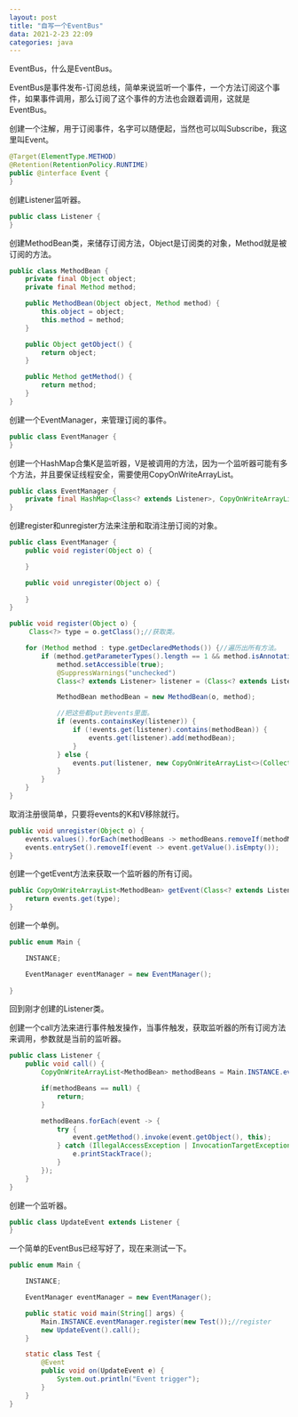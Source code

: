 ```yaml
---
layout: post
title: "自写一个EventBus"
data: 2021-2-23 22:09
categories: java
---
```


EventBus，什么是EventBus。

EventBus是事件发布-订阅总线，简单来说监听一个事件，一个方法订阅这个事件，如果事件调用，那么订阅了这个事件的方法也会跟着调用，这就是EventBus。

创建一个注解，用于订阅事件，名字可以随便起，当然也可以叫Subscribe，我这里叫Event。

```java
@Target(ElementType.METHOD)
@Retention(RetentionPolicy.RUNTIME)
public @interface Event {
}
```

创建Listener监听器。

```java
public class Listener {
}
```

创建MethodBean类，来储存订阅方法，Object是订阅类的对象，Method就是被订阅的方法。

```java
public class MethodBean {
    private final Object object;
    private final Method method;

    public MethodBean(Object object, Method method) {
        this.object = object;
        this.method = method;
    }

    public Object getObject() {
        return object;
    }

    public Method getMethod() {
        return method;
    }
}
```

创建一个EventManager，来管理订阅的事件。

```java
public class EventManager {
}
```

创建一个HashMap合集K是监听器，V是被调用的方法，因为一个监听器可能有多个方法，并且要保证线程安全，需要使用CopyOnWriteArrayList。

```java
public class EventManager {
    private final HashMap<Class<? extends Listener>, CopyOnWriteArrayList<MethodBean>> events = new HashMap<>();
}
```

创建register和unregister方法来注册和取消注册订阅的对象。

```java
public class EventManager {
    public void register(Object o) {

    }

    public void unregister(Object o) {
        
    }
}
```



```java
public void register(Object o) {
     Class<?> type = o.getClass();//获取类。

    for (Method method : type.getDeclaredMethods()) {//遍历出所有方法。
        if (method.getParameterTypes().length == 1 && method.isAnnotationPresent(Event.class)) {//保证方法只有一个参数，并且有Event这个注解。
            method.setAccessible(true);
            @SuppressWarnings("unchecked")
            Class<? extends Listener> listener = (Class<? extends Listener>) method.getParameterTypes()[0];

            MethodBean methodBean = new MethodBean(o, method);

            //把这些都put到events里面。
            if (events.containsKey(listener)) {
                if (!events.get(listener).contains(methodBean)) {
                    events.get(listener).add(methodBean);
                }
            } else {
                events.put(listener, new CopyOnWriteArrayList<>(Collections.singletonList(methodBean)));
            }
        }
    }
}
```

取消注册很简单，只要将events的K和V移除就行。

```java
public void unregister(Object o) {
    events.values().forEach(methodBeans -> methodBeans.removeIf(methodMethodBean -> methodMethodBean.getObject().equals(o)));
    events.entrySet().removeIf(event -> event.getValue().isEmpty());
}
```

创建一个getEvent方法来获取一个监听器的所有订阅。

```java
public CopyOnWriteArrayList<MethodBean> getEvent(Class<? extends Listener> type) {
    return events.get(type);
}
```

创建一个单例。

```java
public enum Main {

    INSTANCE;

    EventManager eventManager = new EventManager();
    
}
```

回到刚才创建的Listener类。

创建一个call方法来进行事件触发操作，当事件触发，获取监听器的所有订阅方法来调用，参数就是当前的监听器。

```java
public class Listener {
    public void call() {
        CopyOnWriteArrayList<MethodBean> methodBeans = Main.INSTANCE.eventManager.getEvent(this.getClass());

        if(methodBeans == null) {
            return;
        }

        methodBeans.forEach(event -> {
            try {
                event.getMethod().invoke(event.getObject(), this);
            } catch (IllegalAccessException | InvocationTargetException e) {
                e.printStackTrace();
            }
        });
    }
}
```

创建一个监听器。

```java
public class UpdateEvent extends Listener {
}
```

一个简单的EventBus已经写好了，现在来测试一下。

```java
public enum Main {

    INSTANCE;

    EventManager eventManager = new EventManager();

    public static void main(String[] args) {
        Main.INSTANCE.eventManager.register(new Test());//register
        new UpdateEvent().call();
    }

    static class Test {
        @Event
        public void on(UpdateEvent e) {
            System.out.println("Event trigger");
        }
    }
}
```